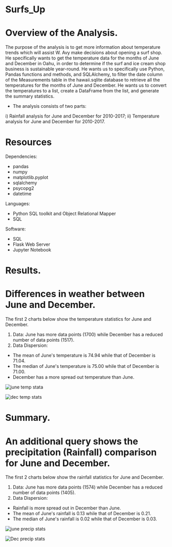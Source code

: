# Surfs_Up
# Overview of the Analysis.
The purpose of the analysis is to get more information about temperature trends which will assist W. Avy make decisions about opening a surf shop. He specifically wants to get the temperature data for the months of June and December in Oahu, in order to determine if the surf and ice cream shop business is sustainable year-round. He wants us to specifically use Python, Pandas functions and methods, and SQLAlchemy, to filter the date column of the Measurements table in the hawaii.sqlite database to retrieve all the temperatures for the months of June and December. He wants us to convert the temperatures to a list, create a DataFrame from the list, and generate the summary statistics.

* The analysis consists of two parts:

i) Rainfall analysis for June and December for 2010-2017;
ii) Temperature analysis for June and December for 2010-2017.

# Resources
Dependencies:
* pandas
* numpy
* matplotlib.pyplot
* sqlalchemy
* psycopg2
* datetime

Languages:
* Python SQL toolkit and Object Relational Mapper
* SQL

Software:
* SQL
* Flask Web Server
* Jupyter Notebook

# Results.
# Differences in weather between June and December.
The first 2 charts below show the temperature statistics for June and December.
1. Data:
  June has more data points (1700) while December has a reduced number of data points (1517).
2. Data Dispersion:
  * The mean of June's temperature is 74.94 while that of December is 71.04.
  * The median of June's temperature is 75.00 while that of December is 71.00.
  * December has a more spread out temperature than June.

  ![june temp stata](https://user-images.githubusercontent.com/104453593/178044974-9088c07e-a74d-4bd8-9849-c97c124b1e81.PNG)
  
  
![dec temp stats](https://user-images.githubusercontent.com/104453593/178045026-f2d64e9c-cfc6-4e6d-926f-7ae76d467c2f.PNG)

# Summary.
# An additional query shows the precipitation (Rainfall) comparison for June and December.
The first 2 charts below show the rainfall statistics for June and December.
1. Data:
  June has more data points (1574) while December has a reduced number of data points (1405).
2. Data Dispersion:
  * Rainfall is more spread out in December than June.
  * The mean of June's rainfall is 0.13 while that of December is 0.21.
  * The median of June's rainfall is 0.02 while that of December is 0.03.
  
  ![june precip stats](https://user-images.githubusercontent.com/104453593/178046663-fefcbb9c-37d0-4b51-a12e-02f264df1cb4.PNG)
  
  ![Dec precip stats](https://user-images.githubusercontent.com/104453593/178046706-83bbeed8-b9d2-465b-8209-2995891e0471.PNG)


  
